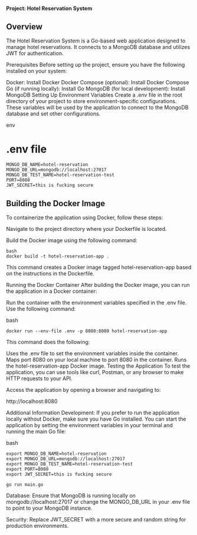 #### Project: Hotel Reservation System

## Overview

The Hotel Reservation System is a Go-based web application designed to manage hotel reservations. It connects to a MongoDB database and utilizes JWT for authentication.

Prerequisites
Before setting up the project, ensure you have the following installed on your system:

Docker: Install Docker
Docker Compose (optional): Install Docker Compose
Go (if running locally): Install Go
MongoDB (for local development): Install MongoDB
Setting Up Environment Variables
Create a .env file in the root directory of your project to store environment-specific configurations. These variables will be used by the application to connect to the MongoDB database and set other configurations.

env

# .env file

```
MONGO_DB_NAME=hotel-reservation
MONGO_DB_URL=mongodb://localhost:27017
MONGO_DB_TEST_NAME=hotel-reservation-test
PORT=8080
JWT_SECRET=this is fucking secure
```

## Building the Docker Image

To containerize the application using Docker, follow these steps:

Navigate to the project directory where your Dockerfile is located.

Build the Docker image using the following command:

```
bash
docker build -t hotel-reservation-app .
```

This command creates a Docker image tagged hotel-reservation-app based on the instructions in the Dockerfile.

Running the Docker Container
After building the Docker image, you can run the application in a Docker container:

Run the container with the environment variables specified in the .env file. Use the following command:

bash

```
docker run --env-file .env -p 8080:8080 hotel-reservation-app
```

This command does the following:

Uses the .env file to set the environment variables inside the container.
Maps port 8080 on your local machine to port 8080 in the container.
Runs the hotel-reservation-app Docker image.
Testing the Application
To test the application, you can use tools like curl, Postman, or any browser to make HTTP requests to your API.

Access the application by opening a browser and navigating to:

http://localhost:8080

Additional Information
Development: If you prefer to run the application locally without Docker, make sure you have Go installed. You can start the application by setting the environment variables in your terminal and running the main Go file:

bash

```
export MONGO_DB_NAME=hotel-reservation
export MONGO_DB_URL=mongodb://localhost:27017
export MONGO_DB_TEST_NAME=hotel-reservation-test
export PORT=8080
export JWT_SECRET=this is fucking secure
```

```
go run main.go
```

Database: Ensure that MongoDB is running locally on mongodb://localhost:27017 or change the MONGO_DB_URL in your .env file to point to your MongoDB instance.

Security: Replace JWT_SECRET with a more secure and random string for production environments.
